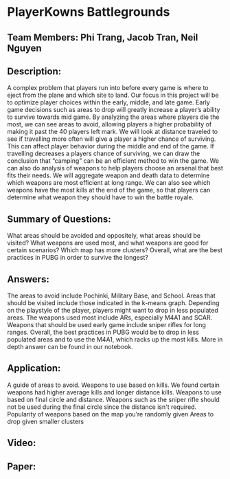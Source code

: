 # PlayerKowns Battlegrounds

## Team Members: Phi Trang, Jacob Tran, Neil Nguyen

## Description: 
A complex problem that players run into
before every game is where to eject from the
plane and which site to land. Our focus in this
project will be to optimize player choices within
the early, middle, and late game. Early game
decisions such as areas to drop will greatly
increase a player’s ability to survive towards mid
game. By analyzing the areas where players die
the most, we can see areas to avoid, allowing
players a higher probability of making it past the
40 players left mark. We will look at distance
traveled to see if travelling more often will give a
player a higher chance of surviving. This can
affect player behavior during the middle and end
of the game. If travelling decreases a players
chance of surviving, we can draw the conclusion
that “camping” can be an efficient method to win
the game. We can also do analysis of weapons
to help players choose an arsenal that best fits
their needs. We will aggregate weapon and
death data to determine which weapons are
most efficient at long range. We can also see
which weapons have the most kills at the end of
the game, so that players can determine what
weapon they should have to win the battle
royale.

## Summary of Questions:
What areas should be avoided and oppositely, what areas should be visited?
What weapons are used most, and what weapons are good for certain scenarios?
Which map has more clusters?
Overall, what are the best practices in PUBG in order to survive the longest?

## Answers:
The areas to avoid include Pochinki, Military Base, and School. Areas that should be visited include those indicated in the k-means graph. Depending on the playstyle of the player, players might want to drop in less populated areas.
The weapons used most include ARs, especially M4A1 and SCAR. Weapons that should be used early game include sniper rifles for long ranges.
Overall, the best practices in PUBG would be to drop in less populated areas and to use the M4A1, which racks up the most kills. More in depth answer can be found in our notebook.

## Application:
A guide of areas to avoid.
Weapons to use based on kills. We found certain weapons had higher average kills and longer distance kills.
Weapons to use based on final circle and distance. Weapons such as the sniper rifle should not be used during the final circle since the distance isn't required.
Popularity of weapons based on the map you’re randomly given
Areas to drop given smaller clusters

## Video:

## Paper: